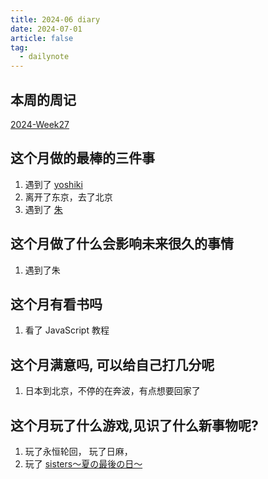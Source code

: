 ```yaml
---
title: 2024-06 diary
date: 2024-07-01
article: false
tag:
  - dailynote
---
```


## 本周的周记
[2024-Week27](../周记/2024-Week27)

## 这个月做的最棒的三件事
1. 遇到了 [yoshiki](2024-06-03.md#)
2. 离开了东京，去了北京
3. 遇到了 [朱](朱)

## 这个月做了什么会影响未来很久的事情
1. 遇到了朱

## 这个月有看书吗
1. 看了 JavaScript 教程

## 这个月满意吗, 可以给自己打几分呢
1. 日本到北京，不停的在奔波，有点想要回家了

## 这个月玩了什么游戏,见识了什么新事物呢?
1. 玩了永恒轮回， 玩了日麻，
2. 玩了 [sisters～夏の最後の日～](../../01%20Reading/01%20视觉小说/sisters～夏の最後の日～)